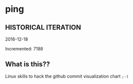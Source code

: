 # ping

## HISTORICAL ITERATION
2016-12-18

Incremented: 7188

## What is this?? 
Linux skills to hack the github commit visualization chart `;-)`
